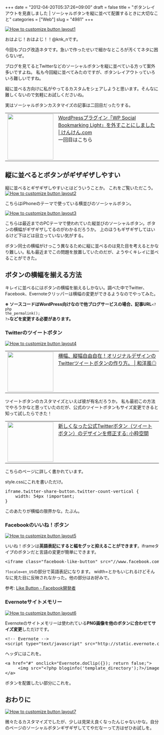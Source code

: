 +++
date = "2012-04-20T05:37:26+09:00"
draft = false
title = "ボタンレイアウトを見直しました | ソーシャルボタンを縦に並べて配置するときに大切なこと"
categories = ["Web"]
slug = "4981"
+++

<div class="center"><a href="https://knk-n.com/images/2012/04/how_to_customize_button_layout1.jpg" title="How to customize button layout1" target="_blank"><img src="https://knk-n.com/images/2012/04/how_to_customize_button_layout1.jpg" alt="How to customize button layout1" title="how_to_customize_button_layout1.jpg" /></a></div>

おはよじ！おはよじ！！@knk_nです。

今回もブログ改造ネタです。急いで作ったせいで細かなところが汚くてネタに困らないぜ。

ブログを見てるとTwitterなどのソーシャルボタンを縦に並べている方って案外多いですよね。
私も今回縦に並べてみたのですが、ボタンレイアウトっていろいろ難しいですね。

縦に並べる方向けに私がやってるカスタムをシェアしようと思います。そんなに難しくないので気軽にお試しくださいね。<!--more-->

実はソーシャルボタンカスタマイズの記事は二回目だったりする。

<table width="100%"><td valign="top" width="150"><a href="http://knk-n.com/2012/02/26/goodbye_wp-social-bookmarking-light/" target="_blank"><img border="0" src="https://knk-n.com/images/2012/10/screenshot_2012-10-16_17.58.30.jpg" alt="" width="150" /></a></td><td valign="top"><a href="http://knk-n.com/2012/02/26/goodbye_wp-social-bookmarking-light/" target="_blank">WordPressプラグイン「WP Social Bookmarking Light」を外すことにしました | けんけん.com</a><script type="text/javascript">var url="http://knk-n.com/2012/02/26/goodbye_wp-social-bookmarking-light/";</script><script src="http://api.b.st-hatena.com/entry.count?url=http://knk-n.com/2012/02/26/goodbye_wp-social-bookmarking-light/&callback=hatebTxt"></script><br>一回目はこちら</td></table>

<h2>縦に並べるとボタンがギザギザしやすい</h2>
縦に並べるとギザギザしやすいとはどういうことか。
これをご覧いただこう。

<div class="center"><a href="https://knk-n.com/images/2012/04/how_to_customize_button_layout2.jpg" title="How to customize button layout2" target="_blank"><img src="https://knk-n.com/images/2012/04/how_to_customize_button_layout2.jpg" alt="How to customize button layout2" title="how_to_customize_button_layout2.jpg" /></a></div>

こちらはiPhoneのテーマで使っている横並びのソーシャルボタン。

<div class="center"><a href="https://knk-n.com/images/2012/04/how_to_customize_button_layout3.jpg" title="How to customize button layout3" target="_blank"><img src="https://knk-n.com/images/2012/04/how_to_customize_button_layout3.jpg" alt="How to customize button layout3" title="how_to_customize_button_layout3.jpg" /></a></div>


こちらは最近までのPCテーマで使われていた縦並びのソーシャルボタン。ボタンの横幅がギザギザしてるのがわかるだろうか。
上のほうもギザギザしてはいるけど下ほどは目立っていない気がする。

ボタン同士の横幅がけっこう異なるために縦に並べるのは見た目を考えるとかなり難しい。私も最近までこの問題を放置していたのだが、ようやくキレイに並べることができた。

<h2>ボタンの横幅を揃える方法</h2>
キレイに並べるにはボタンの横幅を揃えるしかない。調べた中でTwitter、Facebook、Evernoteクリッパーは横幅の変更ができるようなのでやってみた。

<strong>※ ソースコードはWordPress向けなので他ブログサービスの場合、記事URL</strong><code>&lt;?php the_permalink(); ?&gt;</code><strong>などを変更する必要があります。</strong>

<h3>Twitterのツイートボタン</h3>

<div class="center"><a href="https://knk-n.com/images/2012/04/how_to_customize_button_layout4.jpg" title="How to customize button layout4" target="_blank"><img src="https://knk-n.com/images/2012/04/how_to_customize_button_layout4.jpg" alt="How to customize button layout4" title="how_to_customize_button_layout4.jpg" /></a></div>

<table width="100%"><td valign="top" width="150"><a href="http://wayohoo.com/blog/tips/how-to-make-the-original-design-twitter-tweet-button.html" target="_blank"><img border="0" src="http://capture.heartrails.com/150x130/shadow?http://wayohoo.com/blog/tips/how-to-make-the-original-design-twitter-tweet-button.html" alt="" width="150" height="130" /></a></td><td valign="top"><a href="http://wayohoo.com/blog/tips/how-to-make-the-original-design-twitter-tweet-button.html" target="_blank">横幅、縦幅自由自在！オリジナルデザインのTwitterツイートボタンの作り方。 | 和洋風◎</a><script type="text/javascript">var url="http://wayohoo.com/blog/tips/how-to-make-the-original-design-twitter-tweet-button.html";</script><script src="http://api.b.st-hatena.com/entry.count?url=http://wayohoo.com/blog/tips/how-to-make-the-original-design-twitter-tweet-button.html&callback=hatebTxt"></script><br></td></table>
ツイートボタンのカスタマイズといえば彼が有名だろうか。
私も最初この方法でやろうかなと思っていたのだが、公式のツイートボタンもサイズ変更できると知って試したらできた！

<table width="100%"><td valign="top" width="150"><a href="http://www.koikikukan.com/archives/2011/12/10-025555.php" target="_blank"><img border="0" src="http://capture.heartrails.com/150x130/shadow?http://www.koikikukan.com/archives/2011/12/10-025555.php" alt="" width="150" height="130" /></a></td><td valign="top"><a href="http://www.koikikukan.com/archives/2011/12/10-025555.php" target="_blank">新しくなった公式Twitterボタン（ツイートボタン）のデザインを修正する: 小粋空間</a><script type="text/javascript">var url="http://www.koikikukan.com/archives/2011/12/10-025555.php";</script><script src="http://api.b.st-hatena.com/entry.count?url=http://www.koikikukan.com/archives/2011/12/10-025555.php&callback=hatebTxt"></script><br></td></table>
こちらのページに詳しく書かれています。

style.cssにこれを書いただけ。

<pre class="brush: css">
iframe.twitter-share-button.twitter-count-vertical {
    width: 54px !important;
}
</pre>

このあたりが横幅の限界かな。たぶん。

<h3>Facebookのいいね！ボタン</h3>

<div class="center"><a href="https://knk-n.com/images/2012/04/how_to_customize_button_layout5.jpg" title="How to customize button layout5" target="_blank"><img src="https://knk-n.com/images/2012/04/how_to_customize_button_layout5.jpg" alt="How to customize button layout5" title="how_to_customize_button_layout5.jpg" /></a></div>

いいね！ボタンは<strong>英語表記にすると幅をグッと抑えることができます</strong>。iframeタイプのボタンだと言語の変更が簡単にできます。

<pre class="brush: html">
&lt;iframe class=&quot;facebook-like-button&quot; src=&quot;//www.facebook.com/plugins/like.php?locale=en_US&amp;amp;href=&lt;?php the_permalink(); ?&gt;&amp;amp;send=false&amp;amp;layout=box_count&amp;amp;show_faces=false&amp;amp;action=like&amp;amp;colorscheme=light&amp;amp;font&amp;amp;width=55&amp;amp;height=65&amp;amp;appId=249666728412848&quot; scrolling=&quot;no&quot; frameborder=&quot;0&quot; style=&quot;border:none; overflow:hidden; width:55px; height:65px;&quot; allowTransparency=&quot;true&quot;&gt;&lt;/iframe&gt;
</pre>
<code>?locale=en_US</code>の部分で英語表記になります。
width=とかもいじれるけどそんなに見た目に反映されなかった。他の部分はお好みで。

<p>参考: <a href="https://developers.facebook.com/docs/reference/plugins/like/" target="_blank">Like Button - Facebook開発者</a></p>

<h3>Evernoteサイトメモリー</h3>

<div class="center"><a href="https://knk-n.com/images/2012/04/how_to_customize_button_layout6.jpg" title="How to customize button layout6" target="_blank"><img src="https://knk-n.com/images/2012/04/how_to_customize_button_layout6.jpg" alt="How to customize button layout6" title="how_to_customize_button_layout6.jpg" /></a></div>

Evernoteのサイトメモリーは使われている<strong>PNG画像を他のボタンに合わせてサイズ変更</strong>しただけです。
<pre class="brush: html">
&lt;!-- Evernote --&gt;
&lt;script type=&quot;text/javascript&quot; src=&quot;http://static.evernote.com/noteit.js&quot;&gt;&lt;/script&gt;
</pre>
ヘッダにはこれを。

<pre class="brush: html">
&lt;a href=&quot;#&quot; onclick=&quot;Evernote.doClip({}); return false;&quot;&gt;
     &lt;img src=&quot;&lt;?php bloginfo(&#039;template_directory&#039;);?&gt;/images/article-clipper-vert.png&quot; width=&quot;45&quot; alt=&quot;Clip to Evernote&quot; /&gt;
&lt;/a&gt;
</pre>
ボタンを配置したい部分にこれを。

<h2>おわりに</h2>

<div class="center"><a href="https://knk-n.com/images/2012/04/how_to_customize_button_layout7.jpg" title="How to customize button layout7" target="_blank"><img src="https://knk-n.com/images/2012/04/how_to_customize_button_layout7.jpg" alt="How to customize button layout7" title="how_to_customize_button_layout7.jpg" /></a></div>

微々たるカスタマイズでしたが、少しは見栄え良くなったんじゃないかな。自分のページのソーシャルボタンギザギザしててやだなーって方はぜひお試しを。
